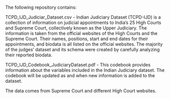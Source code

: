 The following repository contains:


TCPD_IJD_Judiciar_Dataset.csv - Indian Judiciary Dataset (TCPD-IJD) is a collection of information on judicial appointments to India’s 25 High Courts and Supreme Court, collectively known as the Upper Judiciary. The information is taken from the official websites of the High Courts and the Supreme Court. Their names, positions, start and end dates for their appointments, and biodata is all listed on the official websites. The majority of the judges’ dataset and its schema were created by carefully analyzing their reported biodata.


TCPD_IJD_Codebook_JudiciaryDataset.pdf - This codebook provides information about the variables included in the Indian Judiciary dataset. The codebook will be updated as and when new information is added to the dataset.


The data comes from Supreme Court and different High Court websites.
